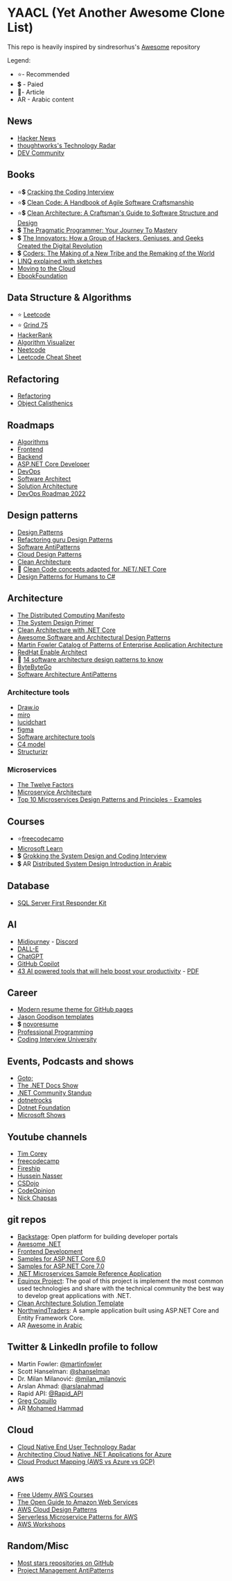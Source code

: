 # YAACL (Yet Another Awesome Clone List)

This repo is heavily inspired by sindresorhus's [Awesome](https://github.com/sindresorhus/awesome) repository

Legend:
- ⭐- Recommended
- 💲 - Paied
- 📜- Article
- AR - Arabic content

## News
- [Hacker News](https://news.ycombinator.com/)
- [thoughtworks's Technology Radar](https://www.thoughtworks.com/radar)
- [DEV Community](https://dev.to/)

## Books
- ⭐💲 [Cracking the Coding Interview](https://www.amazon.com/Cracking-Coding-Interview-Programming-Questions/dp/0984782850/ref=sr_1_1?keywords=cracking+the+coding+interview+2022&qid=1672613145&sprefix=cracking%2Caps%2C181&sr=8-1)
- ⭐💲 [Clean Code: A Handbook of Agile Software Craftsmanship](https://www.amazon.com/Clean-Code-Handbook-Software-Craftsmanship/dp/0132350882/ref=sr_1_1?keywords=clean+code&qid=1672613197&sprefix=clean+code%2Caps%2C181&sr=8-1)
- ⭐💲 [Clean Architecture: A Craftsman's Guide to Software Structure and Design](https://www.amazon.com/Clean-Architecture-Craftsmans-Software-Structure/dp/0134494164/ref=pd_bxgy_sccl_2/147-0533553-9999010?pd_rd_w=mXXyb&content-id=amzn1.sym.7f0cf323-50c6-49e3-b3f9-63546bb79c92&pf_rd_p=7f0cf323-50c6-49e3-b3f9-63546bb79c92&pf_rd_r=Y896N6DXBR588PQQ9A0R&pd_rd_wg=8j22y&pd_rd_r=a70b52b1-6d75-4822-aa3a-c9d98ea11761&pd_rd_i=0134494164&psc=1)
- 💲 [The Pragmatic Programmer: Your Journey To Mastery](https://www.amazon.com/Pragmatic-Programmer-journey-mastery-Anniversary/dp/0135957052/ref=pd_bxgy_sccl_2/147-0533553-9999010?pd_rd_w=4Q45P&content-id=amzn1.sym.7f0cf323-50c6-49e3-b3f9-63546bb79c92&pf_rd_p=7f0cf323-50c6-49e3-b3f9-63546bb79c92&pf_rd_r=E5VGD9HGE78AD7R25X8T&pd_rd_wg=3Joe1&pd_rd_r=61dc46ef-19d9-4817-b14a-988887006aaf&pd_rd_i=0135957052&psc=1)
- 💲 [The Innovators: How a Group of Hackers, Geniuses, and Geeks Created the Digital Revolution](https://www.amazon.com/The-Innovators-Walter-Isaacson-audiobook/dp/B00M9KICAY/ref=sr_1_1?crid=32HSXOQAHTLQE&keywords=The+Innovators%3A+How+a+Group+of+Hackers%2C+Geniuses+and+Geeks+Created+the+Digital+Revolution&qid=1672634835&sprefix=the+innovators+how+a+group+of+hackers%2C+geniuses+and+geeks+created+the+digital+revolution%2Caps%2C110&sr=8-1)
- 💲 [Coders: The Making of a New Tribe and the Remaking of the World](https://www.goodreads.com/book/show/40406806-coders)
- [LINQ explained with sketches](https://steven-giesel.com/blogPost/8d12d9ef-c4e6-439c-9f88-46825cf35576)
- [Moving to the Cloud](https://www.getambassador.io/edge-stack-guide-v4)
- [EbookFoundation](https://github.com/EbookFoundation/free-programming-books)


## Data Structure & Algorithms 
- ⭐ [Leetcode](https://leetcode.com/)
- ⭐ [Grind 75](https://www.techinterviewhandbook.org/grind75)
- [HackerRank](https://www.hackerrank.com/dashboard)
- [Algorithm Visualizer](https://github.com/algorithm-visualizer/algorithm-visualizer)
- [Neetcode](https://neetcode.io/)
- [Leetcode Cheat Sheet](https://www.piratekingdom.com/leetcode/cheat-sheet)

## Refactoring
- [Refactoring](https://sourcemaking.com/refactoring)
- [Object Calisthenics](https://developerhandbook.stakater.com/content/architecture/object-calisthenics.html)

## Roadmaps
- [Algorithms](https://neetcode.io/roadmap)
- [Frontend](https://roadmap.sh/frontend)
- [Backend](https://roadmap.sh/backend)
- [ASP.NET Core Developer](https://github.com/MoienTajik/AspNetCore-Developer-Roadmap#aspnet-core-developer-roadmap)
- [DevOps](https://roadmap.sh/devops)
- [Software Architect](https://roadmap.sh/software-architect)
- [Solution Architecture](https://github.com/NikAshanin/Solution-Architect-Road-Map)
- [DevOps Roadmap 2022](https://github.com/milanm/DevOps-Roadmap)


## Design patterns
- [Design Patterns](https://sourcemaking.com/design_patterns)
- [Refactoring guru Design Patterns](https://refactoring.guru/design-patterns)
- [Software AntiPatterns](https://sourcemaking.com/antipatterns)
- [Cloud Design Patterns](https://learn.microsoft.com/en-us/azure/architecture/patterns/)
- [Clean Architecture](https://github.com/ardalis/cleanarchitecture)
- 📜 [Clean Code concepts adapted for .NET/.NET Core](https://github.com/thangchung/clean-code-dotnet)
- [Design Patterns for Humans to C#](https://github.com/anupavanm/csharp-design-patterns-for-humans)

## Architecture
- [The Distributed Computing Manifesto](https://www.allthingsdistributed.com/2022/11/amazon-1998-distributed-computing-manifesto.html)
- [The System Design Primer](https://github.com/donnemartin/system-design-primer)
- [Clean Architecture with .NET Core](https://jasontaylor.dev/clean-architecture-getting-started/)
- [Awesome Software and Architectural Design Patterns](https://github.com/DovAmir/awesome-design-patterns)
- [Martin Fowler Catalog of Patterns of Enterprise Application Architecture](https://martinfowler.com/eaaCatalog/)
- [RedHat Enable Architect](https://www.redhat.com/architect/)
- 📜 [14 software architecture design patterns to know](https://www.redhat.com/architect/14-software-architecture-patterns)
- [ByteByteGo](https://blog.bytebytego.com/archive)
- [Software Architecture AntiPatterns](https://sourcemaking.com/antipatterns/software-architecture-antipatterns)

### Architecture tools
- [Draw.io](https://draw.io/)
- [miro](https://miro.com/)
- [lucidchart](https://www.lucidchart.com/pages/solutions/engineering)
- [figma](https://www.figma.com/)
- [Software architecture tools](https://softwarearchitecture.tools/)
- [C4 model](https://c4model.com/)
- [Structurizr](https://structurizr.com/help/cli)


### Microservices
- [The Twelve Factors](https://12factor.net/)
- [Microservice Architecture](https://microservices.io/patterns/)
- [Top 10 Microservices Design Patterns and Principles - Examples](https://javarevisited.blogspot.com/2021/09/microservices-design-patterns-principles.html)


## Courses
- ⭐[freecodecamp](https://www.freecodecamp.org/)
- [Microsoft Learn](https://learn.microsoft.com/en-us/training/)
- 💲 [Grokking the System Design and Coding Interview](https://designgurus.org/home)
- 💲 AR [Distributed System Design Introduction in Arabic](https://www.udemy.com/course/distributed-system-design-in-arabic/)


## Database
- [SQL Server First Responder Kit](https://github.com/BrentOzarULTD/SQL-Server-First-Responder-Kit)

## AI
- [Midjourney](https://www.midjourney.com/home/) - [Discord](https://discord.com/channels/662267976984297473/966491148640211034)
- [DALL-E](https://labs.openai.com/)
- [ChatGPT](https://chat.openai.com/)
- [GitHub Copilot](https://github.com/features/copilot)
- [43 AI powered tools that will help boost your productivity](https://www.linkedin.com/posts/generative-artificial-intelligence_chatgpt-activity-7019600274499502083-sNAR/?utm_source=share&utm_medium=member_desktop) - [PDF](./Assets/1673603122254.pdf)


## Career
- [Modern resume theme for GitHub pages](https://github.com/sproogen/modern-resume-theme)
- [Jason Goodison templates](https://www.figma.com/@jasongoodison)
- 💲 [novoresume](https://novoresume.com/)
- [Professional Programming](https://github.com/charlax/professional-programming)
- [Coding Interview University](https://github.com/jwasham/coding-interview-university)


## Events, Podcasts and shows
- [Goto;](https://www.youtube.com/user/GotoConferences)
- [The .NET Docs Show](https://dotnet.microsoft.com/en-us/live/dotnet-docs)
- [.NET Community Standup](https://dotnet.microsoft.com/en-us/live/community-standup)
- [dotnetrocks](https://www.dotnetrocks.com/)
- [Dotnet Foundation](https://dotnetfoundation.org/)
- [Microsoft Shows](https://learn.microsoft.com/en-us/shows/browse)

## Youtube channels
- [Tim Corey](https://www.youtube.com/@IAmTimCorey/videos)
- [freecodecamp](https://www.youtube.com/@freecodecamp)
- [Fireship](https://www.youtube.com/@Fireship)
- [Hussein Nasser](https://www.youtube.com/@hnasr)
- [CSDojo](https://www.youtube.com/@CSDojo/videos)
- [CodeOpinion](https://www.youtube.com/@CodeOpinion)
- [Nick Chapsas](https://www.youtube.com/@nickchapsas)


## git repos
- [Backstage](https://github.com/backstage/backstage): Open platform for building developer portals
- [Awesome .NET](https://github.com/quozd/awesome-dotnet)
- [Frontend Development](https://github.com/dypsilon/frontend-dev-bookmarks)
- [Samples for ASP.NET Core 6.0](https://github.com/dodyg/practical-aspnetcore)
- [Samples for ASP.NET Core 7.0](https://github.com/dodyg/practical-aspnetcore/tree/net6.0/projects/.net7)
- [.NET Microservices Sample Reference Application](https://github.com/dotnet-architecture/eShopOnContainers)
- [Equinox Project](https://github.com/EduardoPires/EquinoxProject): The goal of this project is implement the most common used technologies and share with the technical community the best way to develop great applications with .NET.
- [Clean Architecture Solution Template](https://github.com/jasontaylordev/CleanArchitecture)
- [NorthwindTraders](https://github.com/jasontaylordev/NorthwindTraders): A sample application built using ASP.NET Core and Entity Framework Core.
- AR [Awesome in Arabic](https://github.com/abdumostafa/awesome-in-arabic)

## Twitter & LinkedIn profile to follow
- Martin Fowler: [@martinfowler](https://twitter.com/martinfowler)
- Scott Hanselman: [@shanselman](https://twitter.com/shanselman)
- Dr. Milan Milanović: [@milan_milanovic](https://twitter.com/milan_milanovic)
- Arslan Ahmad: [@arslanahmad](https://www.linkedin.com/in/arslanahmad/recent-activity/documents/)
- Rapid API: [@Rapid_API](https://twitter.com/Rapid_API)
- [Greg Coquillo](https://www.linkedin.com/in/greg-coquillo/recent-activity/shares/)
- AR [Mohamed Hammad](https://www.linkedin.com/in/mohamed-hammad-a720a622/recent-activity/shares/)

## Cloud
- [Cloud Native End User Technology Radar](https://radar.cncf.io/)
- [Architecting Cloud Native .NET Applications for Azure](https://learn.microsoft.com/en-us/dotnet/architecture/cloud-native/)
- [Cloud Product Mapping (AWS vs Azure vs GCP)](https://github.com/milanm/Cloud-Product-Mapping)

### AWS
- [Free Udemy AWS Courses](https://www.linkedin.com/feed/update/urn:li:activity:7013924666566197248/?utm_source=share&utm_medium=member_android)
- [The Open Guide to Amazon Web Services](https://github.com/open-guides/og-aws)
- [AWS Cloud Design Patterns](https://en.clouddesignpattern.org/index.php/Main_Page)
- [Serverless Microservice Patterns for AWS](https://www.jeremydaly.com/serverless-microservice-patterns-for-aws/)
- [AWS Workshops](https://workshops.aws/)

## Random/Misc
- [Most stars repositories on GitHub](https://github.com/search?o=desc&q=stars%3A%3E100000&s=stars&type=Repositories)
- [Project Management AntiPatterns](https://sourcemaking.com/antipatterns/software-project-management-antipatterns)
